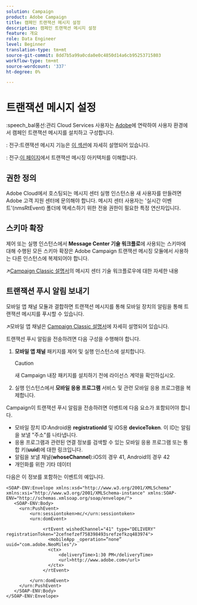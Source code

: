 ```yaml
---
solution: Campaign
product: Adobe Campaign
title: 캠페인 트랜잭션 메시지 설정
description: 캠페인 트랜잭션 메시지 설정
feature: 개요
role: Data Engineer
level: Beginner
translation-type: tm+mt
source-git-commit: 8dd7b5a99a0cda0e0c4850d14a6cb95253715803
workflow-type: tm+mt
source-wordcount: '337'
ht-degree: 0%

---
```


# 트랜잭션 메시지 설정

:speech_bal풍선:관리 Cloud Services 사용자는 [Adobe](../start/support.md#support)에 연락하여 사용자 환경에서 캠페인 트랜잭션 메시지를 설치하고 구성합니다.

: 전구:트랜잭션 메시지 기능은 [이 섹션](../send/transactional.md)에 자세히 설명되어 있습니다.

: 전구:[이 페이지](../dev/architecture.md)에서 트랜잭션 메시징 아키텍처를 이해합니다.

## 권한 정의

Adobe Cloud에서 호스팅되는 메시지 센터 실행 인스턴스용 새 사용자를 만들려면 Adobe 고객 지원 센터에 문의해야 합니다. 메시지 센터 사용자는 &#39;실시간 이벤트&#39;(nmsRtEvent) 폴더에 액세스하기 위한 전용 권한이 필요한 특정 연산자입니다.

## 스키마 확장

제어 또는 실행 인스턴스에서 **Message Center 기술 워크플로**&#x200B;에 사용되는 스키마에 대해 수행된 모든 스키마 확장은 Adobe Campaign 트랜잭션 메시징 모듈에서 사용하는 다른 인스턴스에 복제되어야 합니다.

:arrow_upper_right:[Campaign Classic 설명서](https://experienceleague.adobe.com/docs/campaign-classic/using/transactional-messaging/instance-configuration/technical-workflows.html?lang=en#control-instance-workflows)의 메시지 센터 기술 워크플로우에 대한 자세한 내용

## 트랜잭션 푸시 알림 보내기

모바일 앱 채널 모듈과 결합하면 트랜잭션 메시지를 통해 모바일 장치의 알림을 통해 트랜잭션 메시지를 푸시할 수 있습니다.

:arrow_upper_right:모바일 앱 채널은 [Campaign Classic 설명서](https://experienceleague.adobe.com/docs/campaign-classic/using/sending-messages/sending-push-notifications/about-mobile-app-channel.html?lang=en#sending-messages)에 자세히 설명되어 있습니다.

트랜잭션 푸시 알림을 전송하려면 다음 구성을 수행해야 합니다.

1. **모바일 앱 채널** 패키지를 제어 및 실행 인스턴스에 설치합니다.

   >[!CAUTION]
   >
   >새 Campaign 내장 패키지를 설치하기 전에 라이선스 계약을 확인하십시오.

1. 실행 인스턴스에서 **모바일 응용 프로그램** 서비스 및 관련 모바일 응용 프로그램을 복제합니다.

Campaign이 트랜잭션 푸시 알림을 전송하려면 이벤트에 다음 요소가 포함되어야 합니다.

* 모바일 장치 ID:Android용 **registrationId** 및 iOS용 **deviceToken**. 이 ID는 알림을 보낼 &quot;주소&quot;를 나타냅니다.
* 응용 프로그램과 관련된 연결 정보를 검색할 수 있는 모바일 응용 프로그램 또는 통합 키(**uuid**)에 대한 링크입니다.
* 알림을 보낼 채널(**whoseChannel**):iOS의 경우 41, Android의 경우 42
* 개인화를 위한 기타 데이터

다음은 이 정보를 포함하는 이벤트의 예입니다.

```
<SOAP-ENV:Envelope xmlns:xsd="http://www.w3.org/2001/XMLSchema" xmlns:xsi="http://www.w3.org/2001/XMLSchema-instance" xmlns:SOAP-ENV="http://schemas.xmlsoap.org/soap/envelope/">
   <SOAP-ENV:Body>
     <urn:PushEvent>
         <urn:sessiontoken>mc/</urn:sessiontoken>
         <urn:domEvent>

              <rtEvent wishedChannel="41" type="DELIVERY" registrationToken="2cefnefzef758398493srefzefkzq483974">
                <mobileApp _operation=”none” uuid="com.adobe.NeoMiles"/>
                <ctx>
                    <deliveryTime>1:30 PM</deliveryTime>
                    <url>http://www.adobe.com</url>
                </ctx>
              </rtEvent>

         </urn:domEvent>
     </urn:PushEvent>           
   </SOAP-ENV:Body>
</SOAP-ENV:Envelope>
```


